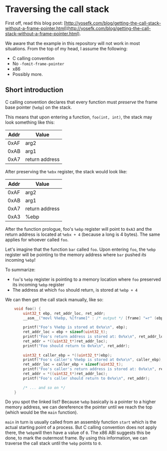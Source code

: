 # Traversing the call stack

First off, read this blog post:
[http://yosefk.com/blog/getting-the-call-stack-without-a-frame-pointer.html](http://yosefk.com/blog/getting-the-call-stack-without-a-frame-pointer.html).

We aware that the example in this repository will not work in most situations. From the top of my head, I assume the following:

* C calling convention
* No `-fomit-frame-pointer`
* x86
* Possibly more.

## Short introduction

C calling convention declares that every function must *preserve* the frame base pointer (`%ebp`) on the stack.

This means that upon entering a function, `foo(int, int)`, the stack may look something like this:

| Addr  | Value           |
|-------|-----------------|
| 0xAF  | arg2            |
| 0xAB  | arg1            |
| 0xA7  | return address  |

After preserving the `%ebx` register, the stack would look like:

| Addr  | Value           |
|-------|-----------------|
| 0xAF  | arg2            |
| 0xAB  | arg1            |
| 0xA7  | return address  |
| 0xA3  | %ebp            |

After the function prologue, foo's `%ebp` register will point to `0xA3` and 
the return address is located at `%ebx + 4` (because a long is 4 bytes). 
The same applies for whoever called `foo`.

Let's imagine that the function `bar` called `foo`. Upon entering `foo`, the `%ebp` register will be 
pointing to the memory address where `bar` pushed *its* incoming `%ebp`!

To summarize:

* `foo`'s `%ebp` register is pointing to a memory location where `foo` preserved its incoming `%ebp` register
* The address at which `foo` should return, is stored at `%ebp + 4`

We can then get the call stack manually, like so:

```c
    void foo() {
        uint32_t ebp, ret_addr_loc, ret_addr;
        __asm__("movl %%ebp, %[frame]" : /* output */ [frame] "=r" (ebp));
    
        printf("Foo's %%ebp is stored at 0x%x\n", ebp);
        ret_addr_loc = ebp + sizeof(uint32_t); 
        printf("Foo's return address is stored at: 0x%x\n", ret_addr_loc);
        ret_addr = *((uint32_t*)ret_addr_loc);
        printf("Foo should return to 0x%x\n", ret_addr);
        
        uint32_t caller_ebp = *((uint32_t*)ebp);
        printf("Foo's caller's %%ebp is stored at 0x%x\n", caller_ebp);
        ret_addr_loc = caller_ebp + sizeof(uint32_t);
        printf("Foo's caller's return address is stored at: 0x%x\n", ret_addr_loc);
        ret_addr = *((uint32_t*)ret_addr_loc);
        printf("Foo's caller should return to 0x%x\n", ret_addr);
        
        /* ... and so on */
    }
```

Do you spot the linked list? Because `%ebp` basically is a pointer to a higher memory address, 
we can dereference the pointer until we reach the top (which would be the `main` function).

`main` in turn is usually called from an assembly function `start` which is the actual starting point of a process. 
But C calling convention does not apply there, the `%ebp`will then have a value of `0`. 
The x86 ABI suggests this be done, to mark the outermost frame. 
By using this information, we can traverse the call stack until the `%ebp` points to `0`.
